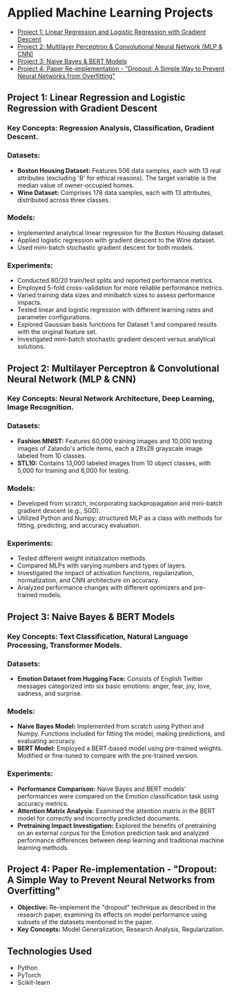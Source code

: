 # Applied Machine Learning Projects

- [Project 1: Linear Regression and Logistic Regression with Gradient Descent](#project-1-linear-regression-and-logistic-regression-with-gradient-descent)
- [Project 2: Multilayer Perceptron & Convolutional Neural Network (MLP & CNN)](#project-2-multilayer-perceptron--convolutional-neural-network-mlp--cnn)
- [Project 3: Naive Bayes & BERT Models](#project-3-naive-bayes--bert-models)
- [Project 4: Paper Re-implementation - "Dropout: A Simple Way to Prevent Neural Networks from Overfitting"](#project-4-paper-re-implementation---dropout-a-simple-way-to-prevent-neural-networks-from-overfitting)

## Project 1: Linear Regression and Logistic Regression with Gradient Descent
### **Key Concepts:** Regression Analysis, Classification, Gradient Descent.
### **Datasets:**
- **Boston Housing Dataset:** Features 506 data samples, each with 13 real attributes (excluding 'B' for ethical reasons). The target variable is the median value of owner-occupied homes.
- **Wine Dataset:** Comprises 178 data samples, each with 13 attributes, distributed across three classes.
### **Models:**
- Implemented analytical linear regression for the Boston Housing dataset.
- Applied logistic regression with gradient descent to the Wine dataset.
- Used mini-batch stochastic gradient descent for both models.
### **Experiments:**
- Conducted 80/20 train/test splits and reported performance metrics.
- Employed 5-fold cross-validation for more reliable performance metrics.
- Varied training data sizes and minibatch sizes to assess performance impacts.
- Tested linear and logistic regression with different learning rates and parameter configurations.
- Explored Gaussian basis functions for Dataset 1 and compared results with the original feature set.
- Investigated mini-batch stochastic gradient descent versus analytical solutions.

## Project 2: Multilayer Perceptron & Convolutional Neural Network (MLP & CNN)
### **Key Concepts:** Neural Network Architecture, Deep Learning, Image Recognition.
### **Datasets:**
- **Fashion MNIST:** Features 60,000 training images and 10,000 testing images of Zalando's article items, each a 28x28 grayscale image labeled from 10 classes.
- **STL10:** Contains 13,000 labeled images from 10 object classes, with 5,000 for training and 8,000 for testing.
### **Models:**
- Developed from scratch, incorporating backpropagation and mini-batch gradient descent (e.g., SGD).
- Utilized Python and Numpy; structured MLP as a class with methods for fitting, predicting, and accuracy evaluation.
### **Experiments:**
- Tested different weight initialization methods.
- Compared MLPs with varying numbers and types of layers.
- Investigated the impact of activation functions, regularization, normalization, and CNN architecture on accuracy.
- Analyzed performance changes with different optimizers and pre-trained models.

## Project 3: Naive Bayes & BERT Models
### **Key Concepts:** Text Classification, Natural Language Processing, Transformer Models.
### **Datasets:**
- **Emotion Dataset from Hugging Face:** Consists of English Twitter messages categorized into six basic emotions: anger, fear, joy, love, sadness, and surprise. 
### **Models:**
- **Naive Bayes Model:** Implemented from scratch using Python and Numpy. Functions included for fitting the model, making predictions, and evaluating accuracy.
- **BERT Model:** Employed a BERT-based model using pre-trained weights. Modified or fine-tuned to compare with the pre-trained version.
### **Experiments:**
- **Performance Comparison:** Naive Bayes and BERT models' performances were compared on the Emotion classification task using accuracy metrics.
- **Attention Matrix Analysis:** Examined the attention matrix in the BERT model for correctly and incorrectly predicted documents.
- **Pretraining Impact Investigation:** Explored the benefits of pretraining on an external corpus for the Emotion prediction task and analyzed performance differences between deep learning and traditional machine learning methods.

## Project 4: Paper Re-implementation - "Dropout: A Simple Way to Prevent Neural Networks from Overfitting"
- **Objective:** Re-implement the "dropout" technique as described in the research paper, examining its effects on model performance using subsets of the datasets mentioned in the paper.
- **Key Concepts:** Model Generalization, Research Analysis, Regularization.

## Technologies Used
- Python
- PyTorch
- Scikit-learn
